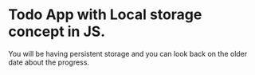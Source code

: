 # Todo App with Local storage concept in JS.

You will be having persistent storage and you can look back on the older date about the progress.

